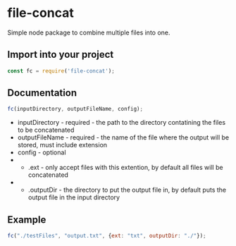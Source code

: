 # file-concat
Simple node package to combine multiple files into one.

## Import into your project
```js
const fc = require('file-concat');
```

## Documentation
```js
fc(inputDirectory, outputFileName, config);
```

* inputDirectory - required - the path to the directory contatining the files to be concatenated
* outputFileName - required - the name of the file where the output will be stored, must include extension
* config - optional
* * .ext - only accept files with this extention, by default all files will be concatenated
* * .outputDir - the directory to put the output file in, by default puts the output file in the input directory

## Example
```js
fc("./testFiles", "output.txt", {ext: "txt", outputDir: "./"});
```
